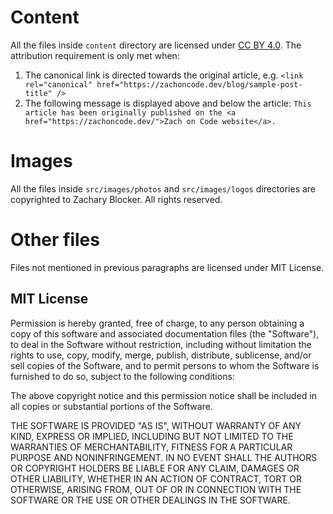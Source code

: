 # Content

All the files inside `content` directory are licensed under
[CC BY 4.0](https://creativecommons.org/licenses/by/4.0/). The attribution requirement is only met when:

1. The canonical link is directed towards the original article, e.g.
   `<link rel="canonical" href="https://zachoncode.dev/blog/sample-post-title" />`
2. The following message is displayed above and below the article:
   `This article has been originally published on the <a href="https://zachoncode.dev/">Zach on Code website</a>.`

# Images

All the files inside `src/images/photos` and `src/images/logos` directories are copyrighted to Zachary Blocker. All rights reserved.

# Other files

Files not mentioned in previous paragraphs are licensed under MIT License.

## MIT License

Permission is hereby granted, free of charge, to any person obtaining
a copy of this software and associated documentation files (the
"Software"), to deal in the Software without restriction, including
without limitation the rights to use, copy, modify, merge, publish,
distribute, sublicense, and/or sell copies of the Software, and to
permit persons to whom the Software is furnished to do so, subject to
the following conditions:

The above copyright notice and this permission notice shall be
included in all copies or substantial portions of the Software.

THE SOFTWARE IS PROVIDED "AS IS", WITHOUT WARRANTY OF ANY KIND,
EXPRESS OR IMPLIED, INCLUDING BUT NOT LIMITED TO THE WARRANTIES OF
MERCHANTABILITY, FITNESS FOR A PARTICULAR PURPOSE AND
NONINFRINGEMENT. IN NO EVENT SHALL THE AUTHORS OR COPYRIGHT HOLDERS BE
LIABLE FOR ANY CLAIM, DAMAGES OR OTHER LIABILITY, WHETHER IN AN ACTION
OF CONTRACT, TORT OR OTHERWISE, ARISING FROM, OUT OF OR IN CONNECTION
WITH THE SOFTWARE OR THE USE OR OTHER DEALINGS IN THE SOFTWARE.

